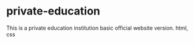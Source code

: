 # private-education
This is a private education institution basic official website version. html, css
